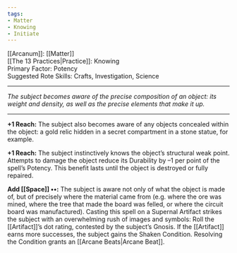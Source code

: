 ```yaml
---
tags:
- Matter
- Knowing
- Initiate
---
```


[[Arcanum]]: [[Matter]]\
[[The 13 Practices|Practice]]: Knowing\
Primary Factor: Potency\
Suggested Rote Skills: Crafts, Investigation, Science

---

_The subject becomes aware of the precise composition of an object: its weight and density, as well as the precise elements that make it up._

---

**+1 Reach:** The subject also becomes aware of any objects concealed within the object: a gold relic hidden in a secret compartment in a stone statue, for example.

**+1 Reach:** The subject instinctively knows the object’s structural weak point. Attempts to damage the object reduce its Durability by –1 per point of the spell’s Potency. This benefit lasts until the object is destroyed or fully repaired.

**Add [[Space]] ••:** The subject is aware not only of what the object is made of, but of precisely where the material came from (e.g. where the ore was mined, where the tree that made the board was felled, or where the circuit board was manufactured). Casting this spell on a Supernal Artifact strikes the subject with an overwhelming rush of images and symbols: Roll the [[Artifact]]’s dot rating, contested by the subject’s Gnosis. If the [[Artifact]] earns more successes, the subject gains the Shaken Condition. Resolving the Condition grants an [[Arcane Beats|Arcane Beat]].